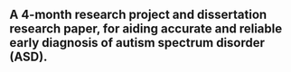 ## A 4-month research project and dissertation research paper, for aiding accurate and reliable early diagnosis of autism spectrum disorder (ASD).

